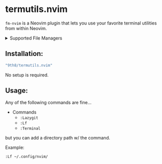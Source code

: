 # termutils.nvim

`fm-nvim` is a Neovim plugin that lets you use your favorite terminal utilities from within Neovim.

<details>
<summary>Supported File Managers</summary>

- [Lazygit](https://github.com/jesseduffield/lazygit)<sup>1</sup>
- [Lf](https://github.com/gokcehan/lf)

</details>

## Installation:

  ```lua
  "9th8/termutils.nvim"
  ```
No setup is required.

## Usage:

Any of the following commands are fine...

- Commands
  - `:Lazygit`
  - `:Lf`
  - `:Terminal`

but you can add a directory path w/ the command.

Example:

```
:Lf ~/.config/nvim/
```
